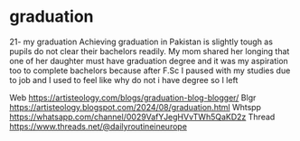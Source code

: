 # graduation
21- my graduation
Achieving graduation in Pakistan is slightly tough as pupils do not clear their bachelors readily. My mom shared her longing that one of her daughter must have graduation degree and it was my aspiration too to complete bachelors because after F.Sc I paused with my studies due to job and I used to feel like why do not i have degree so I left

Web https://artisteology.com/blogs/graduation-blog-blogger/ 
Blgr https://artisteology.blogspot.com/2024/08/graduation.html 
Whtspp https://whatsapp.com/channel/0029VafYJegHVvTWh5QaKD2z 
Thread https://www.threads.net/@dailyroutineineurope 

